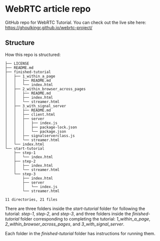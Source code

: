 # WebRTC article repo
GitHub repo for WebRTC Tutorial. You can check out the live site here: https://ghoulkingr.github.io/webrtc-project/

## Structure

How this repo is structured:

```tree
├── LICENSE
├── README.md
├── finished-tutorial
│   ├── 1_within_a_page
│   │   ├── README.md
│   │   └── index.html
│   ├── 2_within_browser_across_pages
│   │   ├── README.md
│   │   ├── index.html
│   │   └── streamer.html
│   ├── 3_with_signal_server
│   │   ├── README.md
│   │   ├── client.html
│   │   ├── server
│   │   │   ├── index.js
│   │   │   ├── package-lock.json
│   │   │   └── package.json
│   │   ├── signalserverclass.js
│   │   └── streamer.html
│   └── index.html
└── start-tutorial
    ├── step-1
    │   └── index.html
    ├── step-2
    │   ├── index.html
    │   └── streamer.html
    └── step-3
        ├── index.html
        ├── server
        │   └── index.js
        └── streamer.html

11 directories, 21 files
```

There are three folders inside the _start-tutorial_ folder for following the tutorial: _step-1_, _step-2_, and _step-3_, and three folders inside the _finished-tutorial_ folder corresponding to completing the tutorial: _1_within_a_page_, _2_within_browser_across_pages_, and _3_with_signal_server_.

Each folder in the _finished-tutorial_ folder has instructions for running them.

